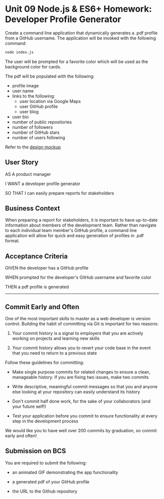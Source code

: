 # Unit 09 Node.js & ES6+ Homework: Developer Profile Generator

Create a command line application that dynamically generates a .pdf profile from a GitHub username. The application will be invoked with the following command:

```sh
node index.js
```

The user will be prompted for a favorite color which will be used as the background color for cards.

The pdf will be populated with the following:

* profile image
* user name
* links to the following:
  * user location via Google Maps
  * user GitHub profile
  * user blog
* user bio
* number of public repositories
* number of followers
* number of GitHub stars
* number of users following

Refer to the [design mockup](./Assets/09-NodeJS-homework-demo.pdf)


## User Story

AS A product manager

I WANT a developer profile generator

SO THAT I can easily prepare reports for stakeholders

## Business Context
When preparing a report for stakeholders, it is important to have up-to-date information about members of the development team. Rather than navigate to each individual team member's GitHub profile, a command line application will allow for quick and easy generation of profiles in .pdf format. 


## Acceptance Criteria

GIVEN the developer has a GitHub profile

WHEN prompted for the developer's GitHub username and favorite color 

THEN a pdf profile is generated


- - -

## Commit Early and Often

One of the most important skills to master as a web developer is version control. Building the habit of committing via Git is important for two reasons:

1. Your commit history is a signal to employers that you are actively working on projects and learning new skills

2. Your commit history allows you to revert your code base in the event that you need to return to a previous state

Follow these guidelines for committing:

* Make single purpose commits for related changes to ensure a clean, manageable history. If you are fixing two issues, make two commits

* Write descriptive, meaningful commit messages so that you and anyone else looking at your repository can easily understand its history

* Don't commit half done work, for the sake of your collaborators (and your future self!)

* Test your application before you commit to ensure functionality at every step in the development process

We would like you to have well over 200 commits by graduation, so commit early and often!


## Submission on BCS

You are required to submit the following:

* an animated GIF demonstrating the app functionality

* a generated pdf of your GitHub profile

* the URL to the Github repository
